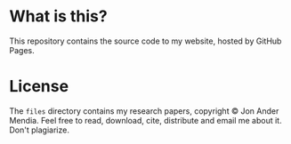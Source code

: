 # What is this?
This repository contains the source code to my website, hosted by GitHub Pages.

# License
The `files` directory contains my research papers, copyright © Jon Ander Mendia. Feel free to read, download, cite, distribute and email me about it. Don't plagiarize.
